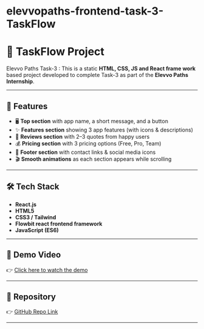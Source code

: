 # elevvopaths-frontend-task-3-TaskFlow  
# 📂 TaskFlow Project  
Elevvo Paths Task-3 : This is a static **HTML, CSS, JS and React frame work** based project developed to complete Task-3 as part of the **Elevvo Paths Internship**.  

---

## 📌 Features  
- 🖥️ **Top section** with app name, a short message, and a button  
- ✨ **Features section** showing 3 app features (with icons & descriptions)  
- 💬 **Reviews section** with 2–3 quotes from happy users  
- 💰 **Pricing section** with 3 pricing options (Free, Pro, Team)  
- 📩 **Footer section** with contact links & social media icons  
- 🎬 **Smooth animations** as each section appears while scrolling  

---

## 🛠️ Tech Stack  
- **React.js** 
- **HTML5**  
- **CSS3 / Tailwind**
- **Flowbit react frontend framework**
- **JavaScript (ES6)**  

---

## 🎥 Demo Video  
👉 [Click here to watch the demo](https://ik.imagekit.io/h6z8c1dwm/Screen%20Recording%202025-09-07%20154516.mp4?updatedAt=1757242112892)  

---

## 🔗 Repository  
👉 [GitHub Repo Link](https://github.com/yashwanth252005/elevvopaths-frontend-task-3-TaskFlow)  

---
